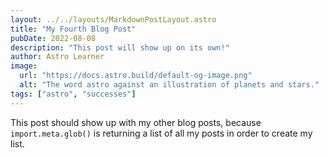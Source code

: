 ```yaml
---
layout: ../../layouts/MarkdownPostLayout.astro
title: "My Fourth Blog Post"
pubDate: 2022-08-08
description: "This post will show up on its own!"
author: Astro Learner
image:
  url: "https://docs.astro.build/default-og-image.png"
  alt: "The word astro against an illustration of planets and stars."
tags: ["astro", "successes"]
---
```


This post should show up with my other blog posts, because `import.meta.glob()` is returning a list of all my posts in order to create my list.
